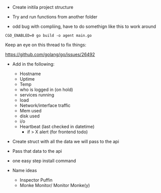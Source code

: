 * Create initila project structure

* Try and run functions from another folder

* odd bug with compliing, have to do somethign like this to work around

```
CGO_ENABLED=0 go build -o agent main.go
```

Keep an eye on this thread to fix things:

<https://github.com/golang/go/issues/26492>


* Add in the following:
    * Hostname
    * Uptime
    * Temp
    * who is logged in (on hold)
    * services running
    * load
    * Network/interface traffic
    * Mem used
    * disk used
    * i/o
    * Heartbeat (last checked in datetime)
        * if > X alert (for frontend todo)
    
   


* Create struct with all the data we will pass to the api
* Pass that data to the api




* one easy step install command

* Name ideas
    * Inspector Puffin
    * Monke Monitor/ Monitor Monke(y)
